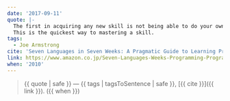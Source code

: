 ```yaml
---
date: '2017-09-11'
quote: |-
  The first in acquiring any new skill is not being able to do your own thing but being able to reproduce what other people before you. 
  This is the quickest way to mastering a skill.
tags:
  - Joe Armstrong
cite: 'Seven Languages in Seven Weeks: A Pragmatic Guide to Learning Programming Languages'
link: https://www.amazon.co.jp/Seven-Languages-Weeks-Programming-Programmers/dp/193435659X/?tag=frontendweekl-22
when: '2010'
---
```


> {{ quote | safe }}
> — {{ tags | tagsToSentence | safe }}, [{{ cite }}]({{ link }}). ({{ when }})
